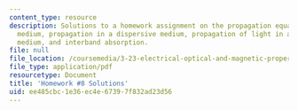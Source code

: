 ```yaml
---
content_type: resource
description: Solutions to a homework assignment on the propagation equation in a non-dispersive
  medium, propagation in a dispersive medium, propagation of light in a conducting
  medium, and interband absorption.
file: null
file_location: /coursemedia/3-23-electrical-optical-and-magnetic-properties-of-materials-fall-2007/ee485cbc1e36ec4e67397f832ad23d56_sol8.pdf
file_type: application/pdf
resourcetype: Document
title: 'Homework #8 Solutions'
uid: ee485cbc-1e36-ec4e-6739-7f832ad23d56
---
```

